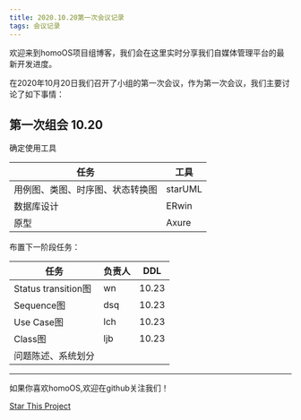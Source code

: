 ```yaml
---
title: 2020.10.20第一次会议记录
tags: 会议记录
---
```


欢迎来到homoOS项目组博客，我们会在这里实时分享我们自媒体管理平台的最新开发进度。

在2020年10月20日我们召开了小组的第一次会议，作为第一次会议，我们主要讨论了如下事情：

<!--more-->

## 第一次组会 10.20

确定使用工具

| 任务                             | 工具    |
| -------------------------------- | ------- |
| 用例图、类图、时序图、状态转换图 | starUML |
| 数据库设计                       | ERwin   |
| 原型                             | Axure   |

布置下一阶段任务：

| 任务                | 负责人 | DDL   |
| ------------------- | ------ | ----- |
| Status transition图 | wn     | 10.23 |
| Sequence图          | dsq    | 10.23 |
| Use Case图          | lch    | 10.23 |
| Class图             | ljb    | 10.23 |
| 问题陈述、系统划分  |        |       |


---
如果你喜欢homoOS,欢迎在github关注我们！

[Star This Project](https://github.com/SelfMediaWriting)